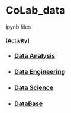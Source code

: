 # CoLab_data

ipynb files 

#### [[Activity](https://github.com/CharmStrange/CoLab_data/activity)]

- ### [Data Analysis](https://github.com/CharmStrange/CoLab_data/tree/main/ipynbs/D.A.)

- ### [Data Engineering](https://github.com/CharmStrange/CoLab_data/tree/main/ipynbs/D.E.)

- ### [Data Science](https://github.com/CharmStrange/CoLab_data/tree/main/ipynbs/D.S.)

- ### [DataBase](https://github.com/CharmStrange/CoLab_data/tree/main/ipynbs/DataBase)
